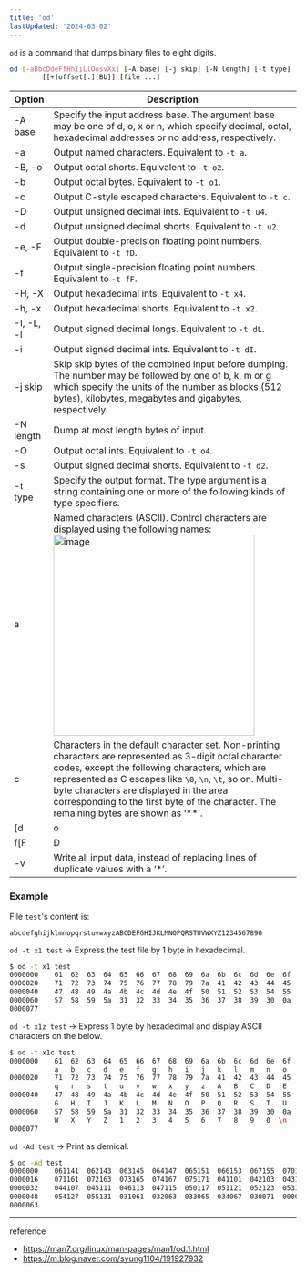 ```yaml
---
title: 'od'
lastUpdated: '2024-03-02'
---
```


`od` is a command that dumps binary files to eight digits.

```bash
od [-aBbcDdeFfHhIiLlOosvXx] [-A base] [-j skip] [-N length] [-t type]
        [[+]offset[.][Bb]] [file ...]
```

|Option|Description|
|-|-|
|-A base|Specify the input address base.  The argument base may be one of d, o, x or n, which specify decimal, octal, hexadecimal addresses or no address, respectively.|
|-a|Output named characters.  Equivalent to `-t a`.|
|-B, -o|Output octal shorts.  Equivalent to `-t o2`.|
|-b|Output octal bytes.  Equivalent to `-t o1`.
|-c|Output C-style escaped characters.  Equivalent to `-t c`.
|-D|Output unsigned decimal ints.  Equivalent to `-t u4`.
|-d|Output unsigned decimal shorts.  Equivalent to `-t u2`.
|-e, -F|Output double-precision floating point numbers. Equivalent to `-t fD`.|
|-f|Output single-precision floating point numbers. Equivalent to `-t fF`.|
|-H, -X|Output hexadecimal ints.  Equivalent to `-t x4`.|
| -h, -x|Output hexadecimal shorts.  Equivalent to `-t x2`.|
|-I, -L, -l|Output signed decimal longs.  Equivalent to `-t dL`.|
|-i|Output signed decimal ints.  Equivalent to `-t dI`.|
|-j skip|Skip skip bytes of the combined input before dumping. The number may be followed by one of b, k, m or g which specify the units of the number as blocks (512 bytes), kilobytes, megabytes and gigabytes, respectively.|
|-N length|Dump at most length bytes of input.|
|-O|Output octal ints. Equivalent to `-t o4`.|
|-s|Output signed decimal shorts. Equivalent to `-t d2`.|
|-t type|Specify the output format. The type argument is a string containing one or more of the following kinds of type specifiers.|
|a|Named characters (ASCII).  Control characters are displayed using the following names:<img width="353" alt="image" src="https://github.com/rlaisqls/TIL/assets/81006587/c5b6459b-8d53-419f-8b5d-42beb6354eaf">|
|c|Characters in the default character set.  Non-printing characters are represented as 3-digit octal character codes, except the following characters, which are represented as C escapes like `\0`, `\n`, `\t`, so on. Multi-byte characters are displayed in the area corresponding to the first byte of the character. The remaining bytes are shown as ‘**’.|
|[d|o|u|x][C|S|I|L|n]|Signed decimal (d), octal (o), unsigned decimal (u) or hexadecimal (x).  Followed by an optional size specifier, which may be either C (char), S (short), I (int), L (long), or a byte count as a decimal integer.|
|f[F|D|L|n]|Floating-point number.  Followed by an optional size specifier, which may be either F (float), D (double) or L (long double).|
|-v|Write all input data, instead of replacing lines of duplicate values with a ‘*’.|

### Example

File `test`'s content is:

```
abcdefghijklmnopqrstuvwxyzABCDEFGHIJKLMNOPQRSTUVWXYZ1234567890
```

`od -t x1 test` -> Express the test file by 1 byte in hexadecimal.

```bash
$ od -t x1 test
0000000    61  62  63  64  65  66  67  68  69  6a  6b  6c  6d  6e  6f  70
0000020    71  72  73  74  75  76  77  78  79  7a  41  42  43  44  45  46
0000040    47  48  49  4a  4b  4c  4d  4e  4f  50  51  52  53  54  55  56
0000060    57  58  59  5a  31  32  33  34  35  36  37  38  39  30  0a
0000077
```

`od -t x1z test` -> Express 1 byte by hexadecimal and display ASCII characters on the below.

```bash
$ od -t x1c test
0000000    61  62  63  64  65  66  67  68  69  6a  6b  6c  6d  6e  6f  70
           a   b   c   d   e   f   g   h   i   j   k   l   m   n   o   p
0000020    71  72  73  74  75  76  77  78  79  7a  41  42  43  44  45  46
           q   r   s   t   u   v   w   x   y   z   A   B   C   D   E   F
0000040    47  48  49  4a  4b  4c  4d  4e  4f  50  51  52  53  54  55  56
           G   H   I   J   K   L   M   N   O   P   Q   R   S   T   U   V
0000060    57  58  59  5a  31  32  33  34  35  36  37  38  39  30  0a
           W   X   Y   Z   1   2   3   4   5   6   7   8   9   0  \n
0000077
```

`od -Ad test` -> Print as demical.

```bash
$ od -Ad test
0000000    061141  062143  063145  064147  065151  066153  067155  070157
0000016    071161  072163  073165  074167  075171  041101  042103  043105
0000032    044107  045111  046113  047115  050117  051121  052123  053125
0000048    054127  055131  031061  032063  033065  034067  030071  000012
0000063
```

---
reference
- https://man7.org/linux/man-pages/man1/od.1.html
- https://m.blog.naver.com/syung1104/191927932
